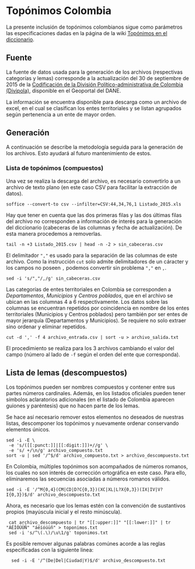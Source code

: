 # Topónimos Colombia

La presente inclusión de topónimos colombianos sigue como parámetros las especificaciones dadas en la página de la wiki [Topónimos en el diccionario](https://github.com/sbosio/rla-es/wiki/Topónimos-en-el-diccionario).  

## Fuente

La fuente de datos usada para la generación de los archivos (respectivas categorías y lemas) corresponde a la actualización del 30 de septiembre de 2015 de la [Codificación de la División Político-administrativa de Colombia (Divipola)](https://geoportal.dane.gov.co/v2/?page=elementoHistoricoDivipola), disponible en el Geoportal del DANE.  

La información se encuentra disponible para descarga como un archivo de excel, en el cual se clasifican los entes territoriales y se listan agrupados según pertenencia a un ente de mayor orden.  

## Generación

A continuación se describe la metodología seguida para la generación de los archivos. Esto ayudará al futuro mantenimiento de estos.  

### Lista de topónimos (compuestos)

Una vez se realiza la descarga del archivo, es necesario convertirlo a un archivo de texto plano (en este caso CSV para facilitar la extracción de datos).  

    soffice --convert-to csv --infilter=CSV:44,34,76,1 Listado_2015.xls

Hay que tener en cuenta que las dos primeras filas y las dos últimas filas del archivo no corresponden a información de interés para la generación del diccionario (cabeceras de las columnas y fecha de actualización). De esta manera procedemos a removerlas.  

    tail -n +3 Listado_2015.csv | head -n -2 > sin_cabeceras.csv

El delimitador `","` es usado para la separación de las columnas de este archivo. Como la instrucción `cut` solo admite delimitadores de un cáracter y los campos no poseen `,` podemos convertir sin problema `","` en `,`.  

    sed -i 's/","/,/g' sin_cabeceras.csv

Las categorías de entes territoriales en Colombia se corresponden a _Departamentos_, _Municipios_ y _Centros poblados_, que en el archivo se ubican en las columnas 4 a 6 respectivamente. Los datos sobre las columnas se encuentran repetidos por coincidencia en nombre de los entes territoriales (Municipios y Centros poblados) pero también por ser entes de mayor jerarquía (Departamentos y Municipios). Se requiere no solo extraer sino ordenar y eliminar repetidos.  

    cut -d ',' -f 4 archivo_entrada.csv | sort -u > archivo_salida.txt

El procedimiento se realiza para los 3 archivos cambiando el valor del campo (número al lado de `-f` según el orden del ente que corresponda).  

## Lista de lemas (descompuestos)

Los topónimos pueden ser nombres compuestos y contener entre sus partes números cardinales. Además, en los listados oficiales pueden tener símbolos aclaratorios adicionales (en el listado de Colombia aparecen guiones y paréntesis) que no hacen parte de los lemas.  

Se hace así necesario remover estos elementos no deseados de nuestras listas, descomponer los topónimos y nuevamente ordenar conservando elementos únicos.  

    sed -i -E \
     -e 's/([[:punct:]]|[[:digit:]])+//g' \
     -e 's/ +/\n/g' archivo_compuesto.txt
    sort -u | sed '/^$/d' archivo_compuesto.txt > archivo_descompuesto.txt

En Colombia, múltiples topónimos son acompañados de números romanos, los cuales no son interés de corrección ortográfica en este caso. Para ello, eliminaremos las secuencias asociadas a números romanos válidos.  

    sed -i -E '/^M{0,4}(CM|CD|D?C{0,3})(XC|XL|L?X{0,3})(IX|IV|V?I{0,3})$/d' archivo_descompuesto.txt

Ahora, es necesario que los lemas estén con la convención de sustantivos propios (mayúscula inicial y el resto minúscula).  

     cat archivo_descompuesto | tr "[[:upper:]]" "[[:lower:]]" | tr "ÁÉÍÓÚÜÑ" "áéíóúüñ" > toponimos.txt
     sed -i 's/^\(.\)/\u\1/g' toponimos.txt

Es posible remover algunas palabras comúnes acorde a las reglas especificadas  con la siguiente linea:  

      sed -i -E '/^(De|Del|Ciudad|Y)$/d' archivo_descompuesto.txt

